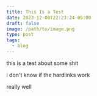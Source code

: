 ```yaml
---
title: This Is a Test
date: 2023-12-08T22:23:24-05:00
draft: false
image: /path/to/image.png
type: post
tags:
  - blog
---
```

this is a test about some shit

i don't know if the hardlinks work

really well